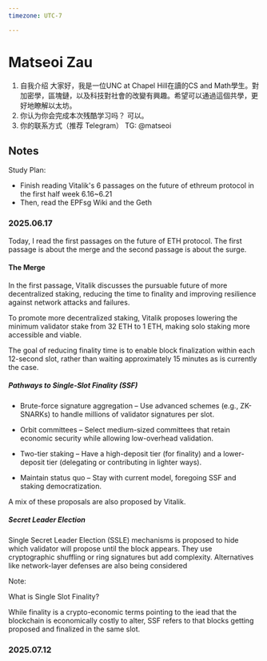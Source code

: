 ```yaml
---
timezone: UTC-7

---
```



# Matseoi Zau

1. 自我介绍
   大家好，我是一位UNC at Chapel Hill在讀的CS and Math學生。對加密學，區塊鏈，以及科技對社會的改變有興趣。希望可以通過這個共學，更好地瞭解以太坊。
2. 你认为你会完成本次残酷学习吗？
   可以。
3. 你的联系方式（推荐 Telegram）
   TG: @matseoi

## Notes

<!-- Content_START -->

Study Plan:

- Finish reading Vitalik's 6 passages on the future of ethreum protocol in the first half week 6.16~6.21
- Then, read the EPFsg Wiki and the Geth 

### 2025.06.17

Today, I read the first passages on the future of ETH protocol. The first passage is about the merge and the second passage is about the surge. 

#### The Merge

In the first passage, Vitalik discusses the pursuable future of more decentralized staking, reducing the time to finality and improving resilience against network attacks and failures.

To promote more decentralized staking, Vitalik proposes lowering the minimum validator stake from 32 ETH to 1 ETH, making solo staking more accessible and viable.

The goal of reducing finality time is to enable block finalization within each 12-second slot, rather than waiting approximately 15 minutes as is currently the case.

##### Pathways to Single‑Slot Finality (SSF)

- Brute-force signature aggregation – Use advanced schemes (e.g., ZK-SNARKs) to handle millions of validator signatures per slot.

- Orbit committees – Select medium-sized committees that retain economic security while allowing low-overhead validation.

- Two-tier staking – Have a high-deposit tier (for finality) and a lower-deposit tier (delegating or contributing in lighter ways).

- Maintain status quo – Stay with current model, foregoing SSF and staking democratization.

A mix of these proposals are also proposed by Vitalik.

##### Secret Leader Election

Single Secret Leader Election (SSLE) mechanisms is proposed to hide which validator will propose until the block appears. They use cryptographic shuffling or ring signatures but add complexity. Alternatives like network-layer defenses are also being considered

Note:

What is Single Slot Finality?

While finality is a crypto-economic terms pointing to the iead that the blockchain is economically costly to alter, SSF refers to that blocks getting proposed and finalized in the same slot. 

### 2025.07.12

<!-- Content_END -->
